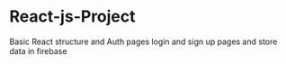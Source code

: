 # React-js-Project
Basic React structure and Auth pages login and sign up pages and store data in firebase 
